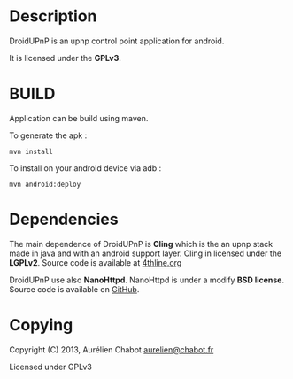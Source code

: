 
Description
===========

DroidUPnP is an upnp control point application for android.

It is licensed under the **GPLv3**.

BUILD
=====

Application can be build using maven.

To generate the apk :

	mvn install

To install on your android device via adb :

	mvn android:deploy

Dependencies
============

The main dependence of DroidUPnP is **Cling** which is the an
upnp stack made in java and with an android support layer.
Cling in licensed under the **LGPLv2**.
Source code is available at [4thline.org](http://4thline.org/projects/cling/)

DroidUPnP use also **NanoHttpd**. NanoHttpd is under a modify **BSD license**.
Source code is available on [GitHub](https://github.com/NanoHttpd/nanohttpd).

Copying
=======

Copyright (C) 2013, Aurélien Chabot <aurelien@chabot.fr>

Licensed under GPLv3


